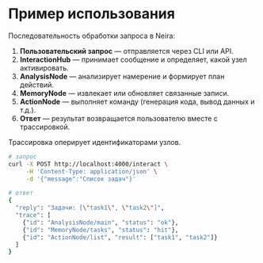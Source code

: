 # Пример использования

Последовательность обработки запроса в Neira:

1. **Пользовательский запрос** — отправляется через CLI или API.
2. **InteractionHub** — принимает сообщение и определяет, какой узел активировать.
3. **AnalysisNode** — анализирует намерение и формирует план действий.
4. **MemoryNode** — извлекает или обновляет связанные записи.
5. **ActionNode** — выполняет команду (генерация кода, вывод данных и т.д.).
6. **Ответ** — результат возвращается пользователю вместе с трассировкой.

Трассировка оперирует идентификаторами узлов.

```bash
# запрос
curl -X POST http://localhost:4000/interact \
     -H 'Content-Type: application/json' \
     -d '{"message":"Список задач"}'

# ответ
{
  "reply": "Задачи: [\"task1\", \"task2\"]",
  "trace": [
    {"id": "AnalysisNode/main", "status": "ok"},
    {"id": "MemoryNode/tasks", "status": "hit"},
    {"id": "ActionNode/list", "result": ["task1", "task2"]}
  ]
}
```
